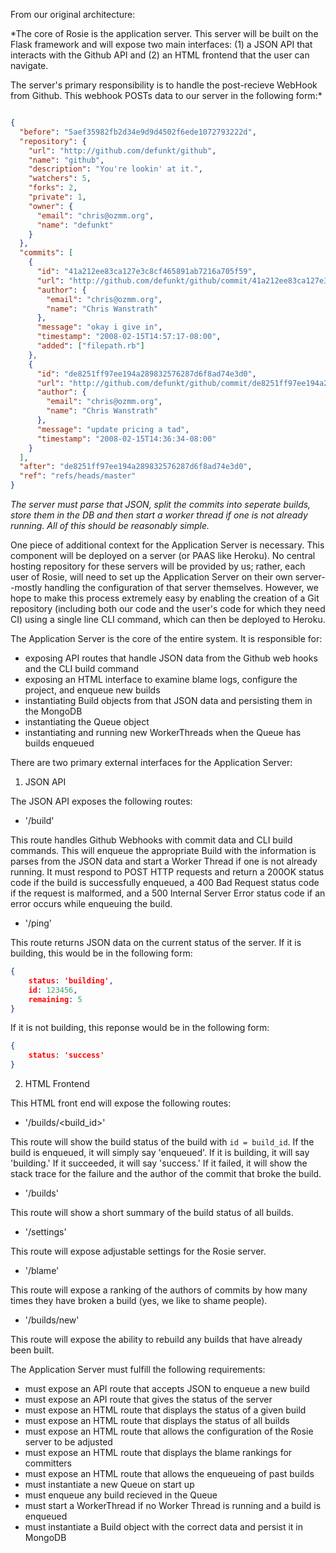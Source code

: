 From our original architecture:

*The core of Rosie is the application server. This server will be built on the Flask framework and will expose two main interfaces: (1) a JSON API that interacts with the Github API and (2) an HTML frontend that the user can navigate. 

The server's primary responsibility is to handle the post-recieve WebHook from Github. This webhook POSTs data to our server in the following form:*

```json

{
  "before": "5aef35982fb2d34e9d9d4502f6ede1072793222d",
  "repository": {
    "url": "http://github.com/defunkt/github",
    "name": "github",
    "description": "You're lookin' at it.",
    "watchers": 5,
    "forks": 2,
    "private": 1,
    "owner": {
      "email": "chris@ozmm.org",
      "name": "defunkt"
    }
  },
  "commits": [
    {
      "id": "41a212ee83ca127e3c8cf465891ab7216a705f59",
      "url": "http://github.com/defunkt/github/commit/41a212ee83ca127e3c8cf465891ab7216a705f59",
      "author": {
        "email": "chris@ozmm.org",
        "name": "Chris Wanstrath"
      },
      "message": "okay i give in",
      "timestamp": "2008-02-15T14:57:17-08:00",
      "added": ["filepath.rb"]
    },
    {
      "id": "de8251ff97ee194a289832576287d6f8ad74e3d0",
      "url": "http://github.com/defunkt/github/commit/de8251ff97ee194a289832576287d6f8ad74e3d0",
      "author": {
        "email": "chris@ozmm.org",
        "name": "Chris Wanstrath"
      },
      "message": "update pricing a tad",
      "timestamp": "2008-02-15T14:36:34-08:00"
    }
  ],
  "after": "de8251ff97ee194a289832576287d6f8ad74e3d0",
  "ref": "refs/heads/master"
}

```

*The server must parse that JSON, split the commits into seperate builds, store them in the DB and then start a worker thread if one is not already running. All of this should be reasonably simple.*

One piece of additional context for the Application Server is necessary. This component will be deployed on a server (or PAAS like Heroku). No central hosting repository for these servers will be provided by us; rather, each user of Rosie, will need to set up the Application Server on their own server--mostly handling the configuration of that server themselves. However, we hope to make this process extremely easy by enabling the creation of a Git repository (including both our code and the user's code for which they need CI) using a single line CLI command, which can then be deployed to Heroku.

The Application Server is the core of the entire system. It is responsible for:

* exposing API routes that handle JSON data from the Github web hooks and the CLI build command
* exposing an HTML interface to examine blame logs, configure the project, and enqueue new builds
* instantiating Build objects from that JSON data and persisting them in the MongoDB
* instantiating the Queue object
* instantiating and running new WorkerThreads when the Queue has builds enqueued

There are two primary external interfaces for the Application Server:

1. JSON API

The JSON API exposes the following routes:

* '/build'

This route handles Github Webhooks with commit data and CLI build commands. This will enqueue the appropriate Build with the information is parses from the JSON data and start a Worker Thread if one is not already running. It must respond to POST HTTP requests and return a 200OK status code if the build is successfully enqueued, a 400 Bad Request status code if the request is malformed, and a 500 Internal Server Error status code if an error occurs while enqueuing the build.

* '/ping'

This route returns JSON data on the current status of the server. If it is building, this would be in the following form:

```json
{
    status: 'building',
    id: 123456,
    remaining: 5
}
```

If it is not building, this reponse would be in the following form:

```json
{
    status: 'success'
}
```

2. HTML Frontend

This HTML front end will expose the following routes:

* '/builds/<build_id>'

This route will show the build status of the build with `id = build_id`. If the build is enqueued, it will simply say 'enqueued'. If it is building, it will say 'building.' If it succeeded, it will say 'success.' If it failed, it will show the stack trace for the failure and the author of the commit that broke the build.

* '/builds'

This route will show a short summary of the build status of all builds.

* '/settings'

This route will expose adjustable settings for the Rosie server.

* '/blame'

This route will expose a ranking of the authors of commits by how many times they have broken a build (yes, we like to shame people).

* '/builds/new'

This route will expose the ability to rebuild any builds that have already been built.

The Application Server must fulfill the following requirements:

* must expose an API route that accepts JSON to enqueue a new build
* must expose an API route that gives the status of the server
* must expose an HTML route that displays the status of a given build
* must expose an HTML route that displays the status of all builds
* must expose an HTML route that allows the configuration of the Rosie server to be adjusted
* must expose an HTML route that displays the blame rankings for committers
* must expose an HTML route that allows the enqueueing of past builds
* must instantiate a new Queue on start up
* must enqueue any build recieved in the Queue
* must start a WorkerThread if no Worker Thread is running and a build is enqueued
* must instantiate a Build object with the correct data and persist it in MongoDB

